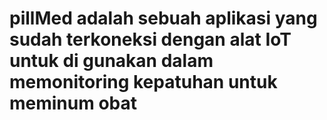 # pillMed adalah sebuah aplikasi yang sudah terkoneksi dengan alat IoT untuk di gunakan dalam memonitoring kepatuhan untuk meminum obat
